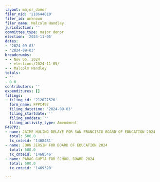 ```yaml
---
layout: major_donor
filer_nid: '210644810'
filer_id: unknown
filer_name: Malcolm Handley
jurisdiction: ''
committee_type: major donor
election: '2024-11-05'
dates:
- '2024-09-03'
- '2024-09-03'
breadcrumbs:
- - Nov 05, 2024
  - elections/2024-11-05/
- - Malcolm Handley
totals:
- ''
- 0.0
contributors: ''
expenditures: []
filings:
- filing_id: '212027526'
  form_name: FPPC497
  filing_datetime: '2024-09-03'
  filing_startdate: ''
  filing_enddate: ''
  filing_activity_type: Amendment
F497P2:
- name: JAIME HULING DELAYE FOR SAN FRANCISCO BOARD OF EDUCATION 2024
  total: 500.0
  tx_cmteid: '1468481'
- name: JOHN JERSIN FOR BOARD OF EDUCATION 2024
  total: 500.0
  tx_cmteid: '1468546'
- name: PARAG GUPTA FOR SCHOOL BOARD 2024
  total: 500.0
  tx_cmteid: '1469320'

---
```


